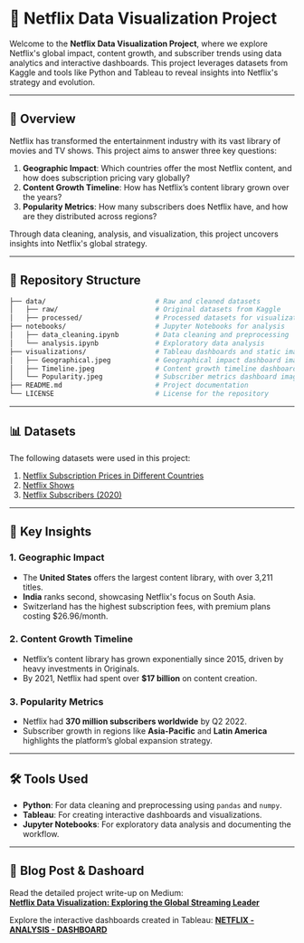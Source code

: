 # 🎥 Netflix Data Visualization Project

Welcome to the **Netflix Data Visualization Project**, where we explore Netflix's global impact, content growth, and subscriber trends using data analytics and interactive dashboards. This project leverages datasets from Kaggle and tools like Python and Tableau to reveal insights into Netflix's strategy and evolution.

---

## 📖 Overview

Netflix has transformed the entertainment industry with its vast library of movies and TV shows. This project aims to answer three key questions:

1. **Geographic Impact**: Which countries offer the most Netflix content, and how does subscription pricing vary globally?
2. **Content Growth Timeline**: How has Netflix’s content library grown over the years?
3. **Popularity Metrics**: How many subscribers does Netflix have, and how are they distributed across regions?

Through data cleaning, analysis, and visualization, this project uncovers insights into Netflix's global strategy.

---

## 📂 Repository Structure

```bash
├── data/                           # Raw and cleaned datasets
│   ├── raw/                        # Original datasets from Kaggle
│   ├── processed/                  # Processed datasets for visualization
├── notebooks/                      # Jupyter Notebooks for analysis
│   ├── data_cleaning.ipynb         # Data cleaning and preprocessing
│   └── analysis.ipynb              # Exploratory data analysis
├── visualizations/                 # Tableau dashboards and static images
│   ├── Geographical.jpeg           # Geographical impact dashboard image
│   ├── Timeline.jpeg               # Content growth timeline dashboard image
│   └── Popularity.jpeg             # Subscriber metrics dashboard image
├── README.md                       # Project documentation
└── LICENSE                         # License for the repository
```
---

## 📊 Datasets

The following datasets were used in this project:

1. [Netflix Subscription Prices in Different Countries](https://www.kaggle.com/datasets/prasertk/netflix-subscription-price-in-different-countries)
2. [Netflix Shows](https://www.kaggle.com/datasets/shivamb/netflix-shows)
3. [Netflix Subscribers (2020)](https://www.kaggle.com/datasets/pariaagharabi/netflix2020?select=DataNetflixSubscriber2020_V2.csv)

---

## 🔑 Key Insights

### 1. Geographic Impact
- The **United States** offers the largest content library, with over 3,211 titles.
- **India** ranks second, showcasing Netflix's focus on South Asia.
- Switzerland has the highest subscription fees, with premium plans costing $26.96/month.

### 2. Content Growth Timeline
- Netflix’s content library has grown exponentially since 2015, driven by heavy investments in Originals.
- By 2021, Netflix had spent over **$17 billion** on content creation.

### 3. Popularity Metrics
- Netflix had **370 million subscribers worldwide** by Q2 2022.
- Subscriber growth in regions like **Asia-Pacific** and **Latin America** highlights the platform’s global expansion strategy.

---

## 🛠️ Tools Used

- **Python**: For data cleaning and preprocessing using `pandas` and `numpy`.
- **Tableau**: For creating interactive dashboards and visualizations.
- **Jupyter Notebooks**: For exploratory data analysis and documenting the workflow.

---

## 📜 Blog Post & Dashoard

Read the detailed project write-up on Medium:  
[**Netflix Data Visualization: Exploring the Global Streaming Leader**](https://your-medium-link-here)

Explore the interactive dashboards created in Tableau:                                                 **[NETFLIX - ANALYSIS - DASHBOARD](https://public.tableau.com/app/profile/srinivas.barla/viz/Netflix_17352977889580/Geographical2)**  

